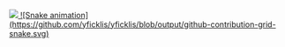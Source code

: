 <div style="height: 10em; display: flex; align-items: center; justify-content: center;">
  <a href="https://github.com/glcborges">
  <img height="180em" src="https://github-readme-stats.vercel.app/api?username=glcborges&show_icons=true&theme=tokyonight&include_all_commits=true&count_private=true"/>
  ![Snake animation](https://github.com/yficklis/yficklis/blob/output/github-contribution-grid-snake.svg)
</div>
  
  

